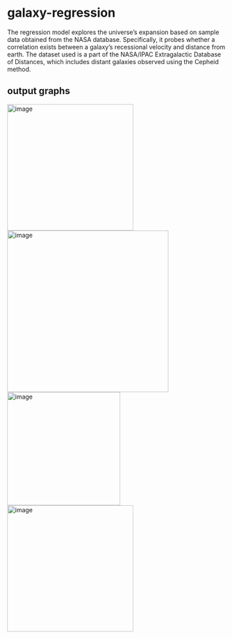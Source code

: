 # galaxy-regression
The regression model explores the universe’s expansion based on sample data obtained from the NASA database. Specifically, it probes whether a correlation exists between a galaxy’s recessional velocity and distance from earth. The dataset used is a part of the NASA/IPAC Extragalactic Database of Distances, which includes distant galaxies observed using the Cepheid method.

## output graphs
<img width="290" alt="image" src="https://user-images.githubusercontent.com/49523649/193489100-2a7a1e98-14d9-4fae-a950-0d9f7e223fd1.png">
<img width="371" alt="image" src="https://user-images.githubusercontent.com/49523649/193489140-ee927e04-ee3b-41f2-bf57-c7dff6cde875.png">
<img width="260" alt="image" src="https://user-images.githubusercontent.com/49523649/193489109-d460761b-8733-4905-a780-a99ed217da38.png">
<img width="290" alt="image" src="https://user-images.githubusercontent.com/49523649/193489119-045b5898-9962-426a-85c5-396ebe431cc2.png">


